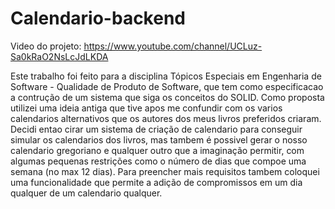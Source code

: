 # Calendario-backend

Video do projeto: https://www.youtube.com/channel/UCLuz-Sa0kRaO2NsLcJdLKDA

Este trabalho foi feito para a disciplina Tópicos Especiais em Engenharia de Software - Qualidade de Produto de Software, que tem como especificacao a contrução de um sistema que siga os conceitos do SOLID.
Como proposta utilizei uma ideia antiga que tive apos me confundir com os varios calendarios alternativos que os autores dos meus livros preferidos criaram. Decidi entao cirar um sistema de criação de calendario para conseguir simular os calendarios dos livros, mas tambem é possivel gerar o nosso calendario gregoriano e qualquer outro que a imaginação permitir, com algumas pequenas restrições como o número de dias que compoe uma semana (no max 12 dias).
Para preencher mais requisitos tambem coloquei uma funcionalidade que permite a adição de compromissos em um dia qualquer de um calendario qualquer.
